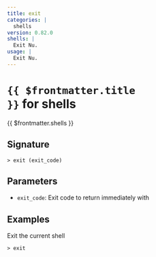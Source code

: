 ```yaml
---
title: exit
categories: |
  shells
version: 0.82.0
shells: |
  Exit Nu.
usage: |
  Exit Nu.
---
```


# <code>{{ $frontmatter.title }}</code> for shells

<div class='command-title'>{{ $frontmatter.shells }}</div>

## Signature

```> exit (exit_code)```

## Parameters

 -  `exit_code`: Exit code to return immediately with

## Examples

Exit the current shell
```shell
> exit

```
